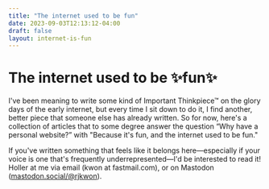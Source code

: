```yaml
---
title: "The internet used to be fun"
date: 2023-09-03T12:13:12-04:00
draft: false
layout: internet-is-fun
---
```


# The <span>internet</span> used to be ✨fun✨

I've been meaning to write some kind of Important Thinkpiece™ on the glory days of the early internet, but every time I sit down to do it, I find another, better piece that someone else has already written. So for now, here's a collection of articles that to some degree answer the question “Why have a personal website?” with "Because it's fun, and the internet used to be fun."

If you've written something that feels like it belongs here—especially if your voice is one that's frequently underrepresented—I'd be interested to read it! Holler at me via email (kwon at fastmail.com), or on Mastodon ([mastodon.social/@rjkwon](https://mastodon.social/@rjkwon)).